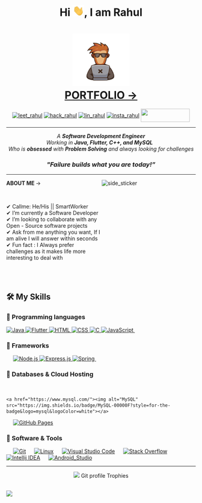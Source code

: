 <h1 align="center">Hi <img src="https://github.com/mr-rahul002/mr-rahul002/blob/main/hi.gif" width="30px">, I am Rahul </>

<h1 align="center">
  <a align="center" href ="#" target="_blank" >
  <img src="https://github.com/mr-rahul002/mr-rahul002/blob/main/coder.png" width="30%">
  <br>
  PORTFOLIO ->
  </a>
</h1>

<p align="center">
 <a href="https://leetcode.com/rahul_seth/" target="blank"><img align="center" src="https://img.shields.io/badge/LeetCode-000000?style=for-the-badge&logo=LeetCode&logoColor=#d16c06" alt="leet_rahul" height="35" width="130" /></a>
<a href="https://www.hackerrank.com/rahulseth" target="blank"><img align="center" src="https://img.shields.io/badge/-Hackerrank-2EC866?style=for-the-badge&logo=HackerRank&logoColor=white" alt="hack_rahul" height="35" width="130" /></a>
<a href="https://www.linkedin.com/in/rahul-s-84473219a/" target="blank"><img align="center" src="https://img.shields.io/badge/LinkedIn-0077B5?style=for-the-badge&logo=linkedin&logoColor=white" alt="lin_rahul" height="35" width="130" /></a>  
<a href="https://www.instagram.com/_rahul_seth_/" target="blank"><img align="center" src="https://img.shields.io/badge/Instagram-E4405F?style=for-the-badge&logo=instagram&logoColor=white" alt="insta_rahul" height="35" width="130" /></a>
 <a href = "mailto: 02rahulseth@gmail.com"><img align="center" src="https://img.shields.io/badge/Gmail-D14836?style=for-the-badge&logo=gmail&logoColor=white" height="35" width="130" /></a>
</p>

<hr>

<p align="center">
  <em>
  A <b> Software Development Engineer</b>
    <br>
  Working in <b> Java, Flutter, C++, and MySQL</b> </b>&nbsp;
  <br> Who is <b>obsessed</b> with <b> Problem Solving</b> and always looking for challenges
  </em>
  <br>
 <h3 align="center"><b><i >"Failure builds what you are today!”</i></b></h3>
</p>
 
<hr>
<img align="right" width=250px height=250px alt="side_sticker" src="https://media.giphy.com/media/TEnXkcsHrP4YedChhA/giphy.gif" />
<b>ABOUT ME </b> ->
<p align="left">
 <br>
 
✔ Callme: He/His || SmartWorker  <br>
✔ I’m currently a Software Developer <br>
✔ I’m looking to collaborate with any Open - Source software projects<br>
✔ Ask from me anything you want, If I am alive I will answer within seconds <br>
✔ Fun fact : I Always prefer challenges as it makes life more interesting to deal with <br><br><br><br>
 </p>
 
  ## 🛠️ My Skills

### 📌 Programming languages

<p align="left"> 
  <a href="https://www.java.com/en/">
    <img alt="Java" src="https://img.shields.io/badge/Java-ED8B00?style=for-the-badge&logo=java&logoColor=white"/>
  </a>
 
 <a href="https://flutter.dev/">
   <img alt="Flutter" src="https://img.shields.io/badge/Flutter-02569B?style=for-the-badge&logo=flutter&logoColor=white">
   </a>
 
 <a href="https://devdocs.io/html/">
    <img alt="HTML" src="https://img.shields.io/badge/html5-%23E34F26.svg?style=for-the-badge&logo=html5&logoColor=white"/>
  </a>
 
 <a href="https://devdocs.io/css/">
    <img alt="CSS" src="https://img.shields.io/badge/css3-%231572B6.svg?style=for-the-badge&logo=css3&logoColor=white"/>
  </a>
 
 <a href="https://devdocs.io/c/">
    <img alt="C" src="https://img.shields.io/badge/c-%2300599C.svg?style=for-the-badge&logo=c&logoColor=white"/>
  </a> 
  
  <a href="https://developer.mozilla.org/en-US/docs/Web/JavaScript">
    <img alt="JavaScript" src="https://img.shields.io/badge/javascript-%23323330.svg?style=for-the-badge&logo=javascript&logoColor=%23F7DF1E"/>
  </a>
  &emsp;
</p>

### 📌 Frameworks
<p align="left"> 
&emsp;
 
 <a href="https://nodejs.org/en/docs/">
    <img alt="Node.js" src="https://img.shields.io/badge/node.js-6DA55F?style=for-the-badge&logo=node.js&logoColor=white"/>
  </a>
 
 <a href="https://expressjs.com/">
    <img alt="Express.js" src="https://img.shields.io/badge/express.js-%23404d59.svg?style=for-the-badge&logo=express&logoColor=%2361DAFB"/>
  </a>
 
  <a href="https://springdoc.org/" target="_blank"> 
     <img alt="Spring" src="https://img.shields.io/badge/Spring-6DB33F?style=for-the-badge&logo=spring&logoColor=white">
   </a>
  &emsp;   
</p>

### 📌 Databases & Cloud Hosting
<p align="left">
  &emsp;

    <a href="https://www.mysql.com/"><img alt="MySQL" src="https://img.shields.io/badge/MySQL-00000F?style=for-the-badge&logo=mysql&logoColor=white"></a>
  &emsp;
    <a href="https://www.github.com"><img alt="GitHub Pages" src="https://img.shields.io/badge/GitHub-100000?style=for-the-badge&logo=github&logoColor=white"></a>
  &emsp;
  
 </p>

 ### 📌 Software & Tools
 
<p>
  &emsp;
    <a href="#"><img alt="Git" src="https://img.shields.io/badge/Git-F05032?style=for-the-badge&logo=git&logoColor=white"></a>
 &emsp;
    <a href="#"><img alt="Linux" src="https://img.shields.io/badge/Linux-FCC624?style=for-the-badge&logo=linux&logoColor=black"></a>
  &emsp;
    <a href="#"><img alt="Visual Studio Code" src="https://img.shields.io/badge/Visual_Studio_Code-0078D4?style=for-the-badge&logo=visual%20studio%20code&logoColor=white"></a>
  &emsp;
    <a href="#"><img alt="Stack Overflow" src="https://img.shields.io/badge/Stack_Overflow-FE7A16?style=for-the-badge&logo=stack-overflow&logoColor=white"></a>
   &emsp;
    <a href="#"><img alt="Intellij IDEA" src="https://img.shields.io/badge/IntelliJIDEA-000000.svg?style=for-the-badge&logo=intellij-idea&logoColor=white"></a>
 &emsp;
    <a href="#"><img alt="Android_Studio" src="https://img.shields.io/badge/Android%20Studio-3DDC84.svg?style=for-the-badge&logo=android-studio&logoColor=white"></a>
    &emsp;
    
</p>

<hr>

<p align="center"><img src="https://media.giphy.com/media/QaMcXSekUWx7aogAUr/giphy.gif" width="30" />&nbsp;Git profile Trophies</p><br>
<img src="https://github-profile-trophy.vercel.app/?username=Ahmad-shaikh575&theme=gruvbox" />


<br/>



 
 
